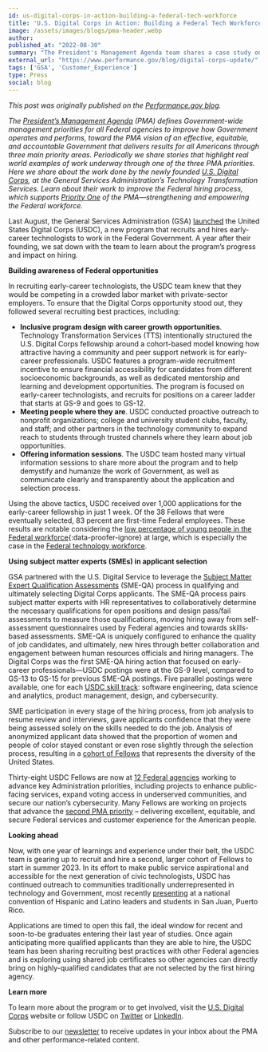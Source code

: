 ```yaml
---
id: us-digital-corps-in-action-building-a-federal-tech-workforce
title: 'U.S. Digital Corps in Action: Building a Federal Tech Workforce'
image: /assets/images/blogs/pma-header.webp
author: 
published_at: "2022-08-30"
summary: "The President's Management Agenda team shares a case study on the U.S. Digital Corps, highlighting how USDC supports two pillars of the PMA — strengthening and empowering the federal workforce and delivering excellent, equitable, and secure customer experiences for the American people."
external_url: "https://www.performance.gov/blog/digital-corps-update/"
tags: ['GSA', 'Customer_Experience']
type: Press
social: blog
---
```

*This post was originally published on the [Performance.gov blog](https://www.performance.gov/blog/digital-corps-update/).*

*The [President’s Management Agenda](https://www.performance.gov/pma/) (PMA) defines Government-wide management priorities for all Federal agencies to improve how Government operates and performs, toward the PMA vision of an effective, equitable, and accountable Government that delivers results for all Americans through three main priority areas. Periodically we share stories that highlight real world examples of work underway through one of the three PMA priorities. Here we share about the work done by the newly founded [U.S. Digital Corps](https://digitalcorps.gsa.gov/), at the General Services Administration’s Technology Transformation Services. Learn about their work to improve the Federal hiring process, which supports [Priority One](https://www.performance.gov/pma/workforce/) of the PMA—strengthening and empowering the Federal workforce.*

Last August, the General Services Administration (GSA) [launched](https://www.gsa.gov/about-us/newsroom/news-releases/biden-administration-launches-us-digital-corps-to-recruit-the-next-generation-of-technology-talent-to-federal-service-08302021) the United States Digital Corps (USDC), a new program that recruits and hires early-career technologists to work in the Federal Government. A year after their founding, we sat down with the team to learn about the program’s progress and impact on hiring.

**Building awareness of Federal opportunities**

In recruiting early-career technologists, the USDC team knew that they would be competing in a crowded labor market with private-sector employers. To ensure that the Digital Corps opportunity stood out, they followed several recruiting best practices, including:

* **Inclusive program design with career growth opportunities**. Technology Transformation Services (TTS) intentionally structured the U.S. Digital Corps fellowship around a cohort-based model knowing how attractive having a community and peer support network is for early-career professionals. USDC features a program-wide recruitment incentive to ensure financial accessibility for candidates from different socioeconomic backgrounds, as well as dedicated mentorship and learning and development opportunities. The program is focused on early-career technologists, and recruits for positions on a career ladder that starts at GS-9 and goes to GS-12.
* **Meeting people where they are**. USDC conducted proactive outreach to nonprofit organizations; college and university student clubs, faculty, and staff; and other partners in the technology community to expand reach to students through trusted channels where they learn about job opportunities.
* **Offering information sessions**. The USDC team hosted many virtual information sessions to share more about the program and to help demystify and humanize the work of Government, as well as communicate clearly and transparently about the application and selection process.

Using the above tactics, USDC received over 1,000 applications for the early-career fellowship in just 1 week. Of the 38 Fellows that were eventually selected, 83 percent are first-time Federal employees. These results are notable considering the [low percentage of young people in the Federal workforce](https://www.performance.gov/pma/workforce/#:~:text=The%20Federal%20workforce%20seeks%20to%20draw%20from%20all%20age%20groups){:data-proofer-ignore} at large, which is especially the case in the [Federal technology workforce](https://www.cio.gov/assets/resources/Future_of_Federal_IT_Workforce_Update_Public_Version.pdf).

**Using subject matter experts (SMEs) in applicant selection**

GSA partnered with the U.S. Digital Service to leverage the [Subject Matter Expert Qualification Assessments](https://www.performance.gov/cx/blog/CX-hiring-pilot/) (SME-QA) process in qualifying and ultimately selecting Digital Corps applicants. The SME-QA process pairs subject matter experts with HR representatives to collaboratively determine the necessary qualifications for open positions and design pass/fail assessments to measure those qualifications, moving hiring away from self-assessment questionnaires used by Federal agencies and towards skills-based assessments. SME-QA is uniquely configured to enhance the quality of job candidates, and ultimately, new hires through better collaboration and engagement between human resources officials and hiring managers. The Digital Corps was the first SME-QA hiring action that focused on early-career professionals—USDC postings were at the GS-9 level, compared to GS-13 to GS-15 for previous SME-QA postings. Five parallel postings were available, one for each [USDC skill track](https://digitalcorps.gsa.gov/opportunity/#tracks): software engineering, data science and analytics, product management, design, and cybersecurity.

SME participation in every stage of the hiring process, from job analysis to resume review and interviews, gave applicants confidence that they were being assessed solely on the skills needed to do the job. Analysis of anonymized applicant data showed that the proportion of women and people of color stayed constant or even rose slightly through the selection process, resulting in a [cohort of Fellows](https://digitalcorps.gsa.gov/fellows/) that represents the diversity of the United States.

Thirty-eight USDC Fellows are now at [12 Federal agencies](https://digitalcorps.gsa.gov/projects/) working to advance key Administration priorities, including projects to enhance public-facing services, expand voting access in underserved communities, and secure our nation’s cybersecurity. Many Fellows are working on projects that advance the [second PMA priority](https://www.performance.gov/pma/cx/) – delivering excellent, equitable, and secure Federal services and customer experience for the American people.

**Looking ahead**

Now, with one year of learnings and experience under their belt, the USDC team is gearing up to recruit and hire a second, larger cohort of Fellows to start in summer 2023. In its effort to make public service aspirational and accessible for the next generation of civic technologists, USDC has continued outreach to communities traditionally underrepresented in technology and Government, most recently [presenting](https://twitter.com/USDigitalCorps/status/1549847644431851520) at a national convention of Hispanic and Latino leaders and students in San Juan, Puerto Rico.

Applications are timed to open this fall, the ideal window for recent and soon-to-be graduates entering their last year of studies. Once again anticipating more qualified applicants than they are able to hire, the USDC team has been sharing recruiting best practices with other Federal agencies and is exploring using shared job certificates so other agencies can directly bring on highly-qualified candidates that are not selected by the first hiring agency.

**Learn more**

To learn more about the program or to get involved, visit the [U.S. Digital Corps](https://digitalcorps.gsa.gov/) website or follow USDC on [Twitter](https://twitter.com/usdigitalcorps) or [LinkedIn](https://www.linkedin.com/company/us-digital-corps).

Subscribe to our [newsletter](https://public.govdelivery.com/accounts/USGSA/subscriber/new?topic_id=USGSA_916) to receive updates in your inbox about the PMA and other performance-related content.



